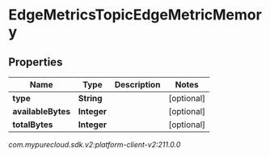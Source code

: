 # EdgeMetricsTopicEdgeMetricMemory


## Properties

| Name | Type | Description | Notes |
| ------------ | ------------- | ------------- | ------------- |
| **type** | **String** |  |  [optional] |
| **availableBytes** | **Integer** |  |  [optional] |
| **totalBytes** | **Integer** |  |  [optional] |




_com.mypurecloud.sdk.v2:platform-client-v2:211.0.0_

